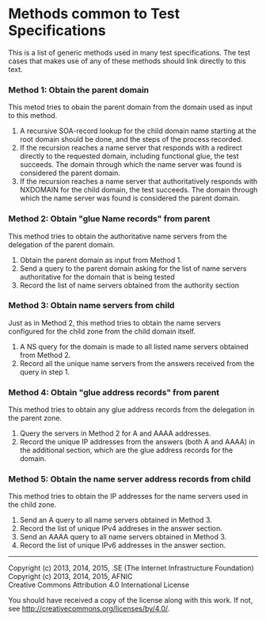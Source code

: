 # Methods common to Test Specifications

This is a list of generic methods used in many test specifications. The
test cases that makes use of any of these methods should link directly to
this text.

### Method 1: Obtain the parent domain

This metod tries to obain the parent domain from the domain used as input
to this method.

1. A recursive SOA-record lookup for the child domain name starting at the
   root domain should be done, and the steps of the process recorded.
2. If the recursion reaches a name server that responds with a redirect
   directly to the requested domain, including functional glue, the test
   succeeds. The domain through which the name server was found is
   considered the parent domain.  
3. If the recursion reaches a name server that authoritatively responds
   with NXDOMAIN for the child domain, the test succeeds. The domain through
   which the name server was found is considered the parent domain.

### Method 2: Obtain "glue Name records" from parent

This method tries to obtain the authoritative name servers from the
delegation of the parent domain.

1. Obtain the parent domain as input from Method 1.
2. Send a query to the parent domain asking for the list of name servers
   authoritative for the domain that is being tested 
3. Record the list of name servers obtained from the authority section 

### Method 3: Obtain name servers from child

Just as in Method 2, this method tries to obtain the name servers configured
for the child zone from the child domain itself.

1. A NS query for the domain is made to all listed name servers obtained
   from Method 2. 
2. Record all the unique name servers from the answers received from the query in 
   step 1.

### Method 4: Obtain "glue address records" from parent

This method tries to obtain any glue address records from the delegation
in the parent zone.

1. Query the servers in Method 2 for A and AAAA addresses.
2. Record the unique IP addresses from the answers (both A and AAAA) in
   the additional section, which are the glue address records for the
   domain.

### Method 5: Obtain the name server address records from child

This method tries to obtain the IP addresses for the name servers used in
the child zone.

1. Send an A query to all name servers obtained in Method 3.
2. Record the list of unique IPv4 addreses in the answer section.
3. Send an AAAA query to all name servers obtained in Method 3.
4. Record the list of unique IPv6 addresses in the answer section.

-------

Copyright (c) 2013, 2014, 2015, .SE (The Internet Infrastructure Foundation)  
Copyright (c) 2013, 2014, 2015, AFNIC  
Creative Commons Attribution 4.0 International License

You should have received a copy of the license along with this
work.  If not, see <http://creativecommons.org/licenses/by/4.0/>.
